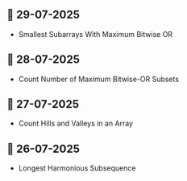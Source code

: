 ## 📅 29-07-2025
- Smallest Subarrays With Maximum Bitwise OR

## 📅 28-07-2025
- Count Number of Maximum Bitwise-OR Subsets

## 📅 27-07-2025
- Count Hills and Valleys in an Array

## 📅 26-07-2025
- Longest Harmonious Subsequence

